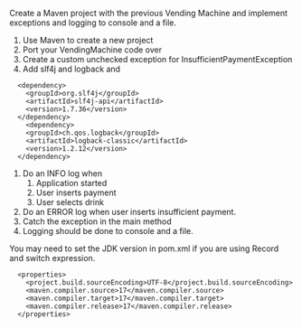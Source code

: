 Create a Maven project with the previous Vending Machine and implement exceptions and logging to console and a file.

1. Use Maven to create a new project
2. Port your VendingMachine code over
3. Create a custom unchecked exception for InsufficientPaymentException
4. Add slf4j and logback and

```
  <dependency>
    <groupId>org.slf4j</groupId>
    <artifactId>slf4j-api</artifactId>
    <version>1.7.36</version>
  </dependency>
    <dependency>
    <groupId>ch.qos.logback</groupId>
    <artifactId>logback-classic</artifactId>
    <version>1.2.12</version>
  </dependency>
```

1.  Do an INFO log when
    1. Application started
    2. User inserts payment
    3. User selects drink
2.  Do an ERROR log when user inserts insufficient payment.
3.  Catch the exception in the main method
4.  Logging should be done to console and a file.

You may need to set the JDK version in pom.xml if you are using Record and switch expression.

```
  <properties>
    <project.build.sourceEncoding>UTF-8</project.build.sourceEncoding>
    <maven.compiler.source>17</maven.compiler.source>
    <maven.compiler.target>17</maven.compiler.target>
    <maven.compiler.release>17</maven.compiler.release>
  </properties>
```
